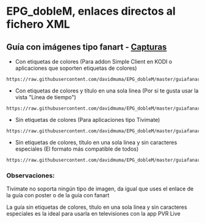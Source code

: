 # EPG_dobleM, enlaces directos al fichero XML

## <b>Guía con imágenes tipo fanart</B> - <a href="https://github.com/davidmuma/EPG_dobleM/blob/master/Varios/capturasF.md">Capturas</a>
- Con etiquetas de colores (Para addon Simple Client en KODI o aplicaciones que soporten etiquetas de colores)
```
https://raw.githubusercontent.com/davidmuma/EPG_dobleM/master/guiafanart_color.xml.gz
```
- Con etiquetas de colores y título en una sola linea (Por si te gusta usar la vista "Línea de tiempo")
```
https://raw.githubusercontent.com/davidmuma/EPG_dobleM/master/guiafanart_color1.xml.gz
```
- Sin etiquetas de colores (Para aplicaciones tipo Tivimate)
```
https://raw.githubusercontent.com/davidmuma/EPG_dobleM/master/guiafanart_sincolor.xml.gz
```
- Sin etiquetas de colores, título en una sola linea y sin caracteres especiales (El formato más compatible de todos)
```
https://raw.githubusercontent.com/davidmuma/EPG_dobleM/master/guiafanart_sincolor1.xml.gz
```


### Observaciones:
Tivimate no soporta ningún tipo de imagen, da igual que uses el enlace de la guía con poster o de la guía con fanart

La guía sin etiquetas de colores, título en una sola linea y sin caracteres especiales es la ideal para usarla en televisiones con la app PVR Live